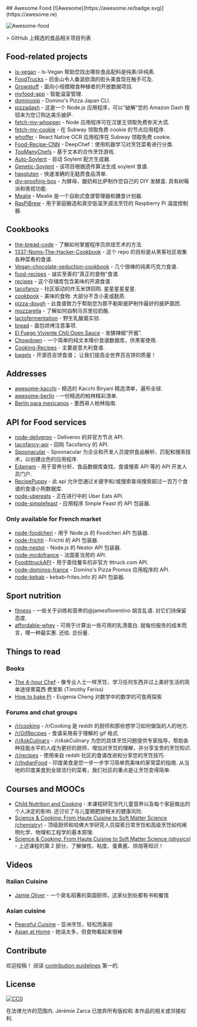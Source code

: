 <div class="github-widget" data-repo="jzarca01/awesome-food"></div>
<script async src="https://pagead2.googlesyndication.com/pagead/js/adsbygoogle.js"></script><ins class="adsbygoogle" style="display:block" data-ad-client="ca-pub-6890694312814945" data-ad-slot="5473692530" data-ad-format="auto"  data-full-width-responsive="true"></ins><script>(adsbygoogle = window.adsbygoogle || []).push({});</script>
## Awesome Food [![Awesome](https://awesome.re/badge.svg)](https://awesome.re)

![Awesome-food](https://raw.githubusercontent.com/jzarca01/awesome-food/master/awesome_food.png)

&gt; GitHub 上精选的食品相关项目列表



## Food-related projects

- [is-vegan](https://github.com/hmontazeri/is-vegan) - Is-Vegan 帮助您找出哪些食品配料是纯素/非纯素.
- [FoodTrucks](https://github.com/prakhar1989/FoodTrucks) - 旧金山令人垂涎欲滴的街头美食现在触手可及.
- [Growstuff](https://github.com/Growstuff/growstuff) - 面向小规模粮食种植者的开放数据项目.
- [myfood-app](https://github.com/MickaelGandecki/myfood-app) - 智能温室管理.
- [dominosjp](https://github.com/inket/dominosjp) - Domino&#39;s Pizza Japan CLI.
- [pizzadash](https://github.com/bhberson/pizzadash) - 这是一个 Node.js 应用程序，可以“破解”您的 Amazon Dash 按钮来为您订购达美乐披萨.
- [fetch-my-whopper](https://github.com/jzarca01/fetch-my-whopper) - Node 应用程序可在汉堡王领取免费弥天大谎.
- [fetch-my-cookie](https://github.com/jzarca01/fetch-my-cookie) - 在 Subway 领取免费 cookie 的节点应用程序.
- [whoffer](https://github.com/jzarca01/whoffer) - React Native OCR 应用程序在 Subway 领取免费 cookie.
- [Food-Recipe-CNN](https://github.com/Murgio/Food-Recipe-CNN) - DeepChef：使用机器学习对烹饪菜肴进行分类.
- [TooManyChefs](https://github.com/navignaw/TooManyChefs) - 基于文本的合作烹饪游戏.
- [Auto-Soylent](https://github.com/nick/auto-soylent) - 自动 Soylent 配方生成器.
- [Genetic-Soylent](https://github.com/nick/genetic-soylent) - 该项目根据遗传算法生成 soylent 食谱.
- [hasgluten](https://github.com/hasgluten/hasgluten) - 快速准确的无麸质食品清单.
- [diy-proofing-box](https://github.com/hendricius/diy-proofing-box)  - 为酵母、酸奶和比萨制作您自己的 DIY 发酵盒. 具有树莓派和夜视功能.
- [Mealie](https://github.com/hay-kot/mealie) - Mealie 是一个自助式食谱管理器和膳食计划器.
- [RasPiBrew](https://github.com/steve71/RasPiBrew) - 用于家庭酿造和真空低温烹调法烹饪的 Raspberry Pi 温度控制器.

## Cookbooks

- [the-bread-code](https://github.com/hendricius/the-bread-code) - 了解如何掌握程序员烘焙艺术的方法.
- [1337-Noms-The-Hacker-Cookbook](https://github.com/DEAD10C5/1337-Noms-The-Hacker-Cookbook) - 这个 repo 的目标是从黑客社区收集各种菜肴的食谱.
- [Vegan-chocolate-seduction-cookbook](https://github.com/the-domains/vegan-chocolate-seduction-cookbook) - 几个很棒的纯素巧克力食谱.
- [food-recipes](https://github.com/obfuscurity/food-recipes) - 诚实至善的“真正的食物”食谱.
- [recipes](https://github.com/bzimmerman/recipes) - 这个存储库包含美味的开源食谱.
- [tacofancy](https://github.com/sinker/tacofancy)  - 社区驱动的炸玉米饼回购. 星星星星星星.
- [cookbook](https://github.com/jlinder/cookbook)  - 美味的食物. 大部分不含小麦或麸质.
- [pizza-dough](https://github.com/hendricius/pizza-dough) - 此食谱致力于帮助您为那不勒斯披萨制作最好的披萨面团.
- [mozzarella](https://github.com/hendricius/mozzarella) - 了解如何自制马苏里拉奶酪.
- [lactofermentation](https://github.com/tirimia/lactofermentation) - 野生乳酸菌实验.
- [bread](https://github.com/dgryski/bread) - 面包烘烤注意事项.
- [El Fuego Viviente Chili Open Sauce](https://github.com/aweijnitz/recipe-el_fuego_viviente) - 发酵辣椒“开酱”.
- [Chowdown](https://github.com/clarklab/chowdown) - 一个简单的纯文本降价食谱数据库，供黑客使用.
- [Cooking-Recipes](https://github.com/Donearm/Cooking-Recipes) - 主要是意大利食谱.
- [bagels](https://github.com/andrewkern/bagels)  - 开源百吉饼食谱； 让我们提高全世界百吉饼的质量！

## Addresses

- [awesome-kacchi](https://github.com/s4kibs4mi/awesome-kacchi) - 精选的 Kacchi Biryani 精选清单，遍布全球.
- [awesome-berlin](https://github.com/AwesomeCities/awesome-berlin) - 一份精选的柏林精彩清单.
- [Berlín para mexicanos](https://github.com/carlosyslas/berlin-para-mexicanos) - 墨西哥人柏林指南. 

## API for Food services

- [node-deliveroo](https://github.com/jzarca01/node-deliveroo) - Deliveroo 的非官方节点 API.
- [tacofancy-api](https://github.com/evz/tacofancy-api) - 回购 Tacofancy 的 API.
- [Spoonacular](https://spoonacular.com/food-api) -
  Spoonacular 为企业和开发人员提供食品解析、匹配和搜索技术，以创建出色的应用程序.
- [Edamam](https://developer.edamam.com/) - 用于营养分析、食品数据库查找、食谱搜索 API 等的 API 开发人员门户.
- [RecipePuppy](http://www.recipepuppy.com/about/api/) - 此 api 允许您通过关键字和/或搜索查询搜索超过一百万个食谱的食谱小狗数据库.
- [node-ubereats](https://github.com/jzarca01/node-ubereats) - 正在进行中的 Uber Eats API.
- [node-simplefeast](https://github.com/jzarca01/node-simplefeast) - 应用程序 Simple Feast 的 API 包装器.

### Only available for French market

- [node-foodcheri](https://github.com/jzarca01/node-foodcheri) - 用于 Node.js 的 Foodcheri API 包装器.
- [node-frichti](https://github.com/jzarca01/node-frichti) - Frichti 的 API 包装器.
- [node-nestor](https://github.com/jzarca01/node-nestor) - Node.js 的 Nestor API 包装器.
- [node-mcdofrance](https://github.com/jzarca01/node-mcdofrance) - 法国麦当劳的 API.
- [FoodtttruckAPI](https://github.com/jzarca01/FoodtttruckAPI.git) - 用于查找餐车的非官方 tttruck.com API.
- [node-dominos-france](https://github.com/jzarca01/node-dominos-france.git) - Domino&#39;s Pizza Promos 应用程序的 API.
- [node-kebab](https://github.com/jzarca01/node-kebab) - kebab-frites.info 的 API 包装器.

## Sport nutrition

- [fitness](https://github.com/jamesflorentino/fitness)  - 一些关于训练和营养的@jamesflorentino 胡言乱语. 对它们持保留态度.
- [affordable-whey](https://github.com/prkeshri/affordable-whey)  - 可用于计算出一些可用的乳清蛋白. 就每份服务的成本而言，哪一种最实惠. 还给. 总份量.

## Things to read

### Books

- [The 4-hour Chef](https://www.goodreads.com/book/show/13129810-the-4-hour-chef) - 像专业人士一样烹饪、学习任何东西并过上美好生活的简单途径蒂莫西·费里斯 (Timothy Feriss)
- [How to bake Pi](https://www.goodreads.com/book/show/23360039-how-to-bake-pi) - Eugenia Cheng 对数学中的数学的可食用探索

### Forums and chat groups

- [/r/cooking](https://www.reddit.com/r/Cooking/) - /r/Cooking 是 reddit 的厨师和那些想学习如何做饭的人的地方.
- [/r/GifRecipes](https://www.reddit.com/r/GifRecipes/) - 食谱采用易于理解的 gif 格式.
- [/r/AskCulinary](https://www.reddit.com/r/AskCulinary/) - /r/AskCulinary 为您的具体烹饪问题提供专家指导，帮助各种技能水平的人成为更好的厨师，增加对烹饪的理解，并分享宝贵的烹饪知识.
- [/r/recipes](https://www.reddit.com/r/recipes/) - 使用来自 reddit 社区的食谱改进和分享您的烹饪技巧.
- [/r/IndianFood](https://www.reddit.com/r/IndianFood/)  - 印度美食是您一步一步学习简单而美味的家常菜的指南. 从当地的印度美食到全球流行的菜肴，我们社区的重点是让烹饪变得简单.

## Courses and MOOCs

- [Child Nutrition and Cooking](https://www.coursera.org/learn/childnutrition)  - 本课程研究当代儿童营养以及每个家庭做出的个人决定的影响. 还讨论了与儿童期肥胖相关的健康风险.
- [Science & Cooking: From Haute Cuisine to Soft Matter Science (chemistry)](https://www.edx.org/course/science-cooking-from-haute-cuisine-to-soft-matter-science-chemistry) - 顶级厨师和哈佛大学研究人员探索日常烹饪和高级烹饪如何阐明化学、物理和工程学的基本原理.
- [Science & Cooking: From Haute Cuisine to Soft Matter Science (physics)](https://www.edx.org/course/science-cooking-from-haute-cuisine-to-soft-matter-science-physics-2) - 上述课程的第 2 部分，了解弹性、粘度、蛋黄酱、烘焙等知识！

## Videos

### Italian Cuisine

- [Jamie Oliver](https://www.youtube.com/user/JamieOliver) - 一个臭名昭著的英国厨师，这家伙到处都有书和餐馆

### Asian cuisine

- [Peaceful Cuisine](https://www.youtube.com/user/ryoya1983) - 亚洲烹饪，轻松而美丽
- [Asian at Home](https://www.youtube.com/user/SeonkyoungLongest) - 她话太多，但食物看起来很棒


## Contribute

欢迎投稿！ 阅读 [contribution guidelines](https://github.com/jzarca01/awesome-food/blob/master/contributing.md) 第一的.

## License

[![CC0](http://mirrors.creativecommons.org/presskit/buttons/88x31/svg/cc-zero.svg)](http://creativecommons.org/publicdomain/zero/1.0)

在法律允许的范围内.  Jérémie Zarca 已放弃所有版权和
本作品的相关或邻接权利.
